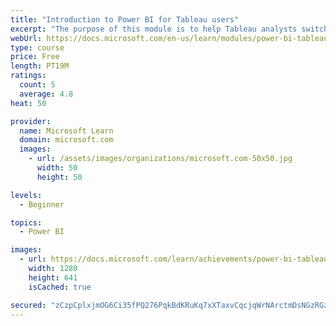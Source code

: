 ```yaml
---
title: "Introduction to Power BI for Tableau users"
excerpt: "The purpose of this module is to help Tableau analysts switch from Tableau to Microsoft Power BI."
webUrl: https://docs.microsoft.com/en-us/learn/modules/power-bi-tableau-intro/
type: course
price: Free
length: PT19M
ratings:
  count: 5
  average: 4.8
heat: 50

provider:
  name: Microsoft Learn
  domain: microsoft.com
  images:
    - url: /assets/images/organizations/microsoft.com-50x50.jpg
      width: 50
      height: 50

levels:
  - Beginner

topics:
  - Power BI

images:
  - url: https://docs.microsoft.com/learn/achievements/power-bi-tableau-intro-social.png
    width: 1280
    height: 641
    isCached: true

secured: "zCzpCplxjmOG6Ci35fPQ276PqkBdKRuKq7xXTaxvCqcjqWrNArctmDsNGzRGz4Kmi3rMfYd2EJVt2I8wbrVyOv2wXDezQBwBeLK80BKar/EJY/3b/zooO/RO95xmJZoFFnsfIUoQLZiXwRLrXvFGQz+o7W1QnwrAEs/5CWy1vmArvNJNae505eVfdeLaNeny4QCJcasBqsao22Z75QquZCgDa7+so3aOMDMSDjcpALT9ya8dYuXR07c8io4R6om6lgbNuxxpmpNdU621la9TBUMKvOil+rGf2SUqm03Bs7yCGZPrVkzkEBdLDK6DYEPaVmDk1cM4iYOEpxf90ruPwtmxtrb/SyQT1WDOq7IlsjRgIXmZofbBI4Yj6uJ8dCkOXPa1tvjDKg/4g1EQI6TND1/WNF6q9kDGoNvYOnqTGeo=;TZYuVmCa4BjW8b6Snj+AUA=="
---
```


